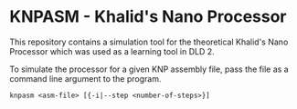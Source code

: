 # KNPASM - Khalid's Nano Processor

This repository contains a simulation tool for the theoretical Khalid's Nano Processor which was used as a learning tool in DLD 2.

To simulate the processor for a given KNP assembly file, pass the file as a command line argument to the program.

```
knpasm <asm-file> [{-i|--step <number-of-steps>}]
```
